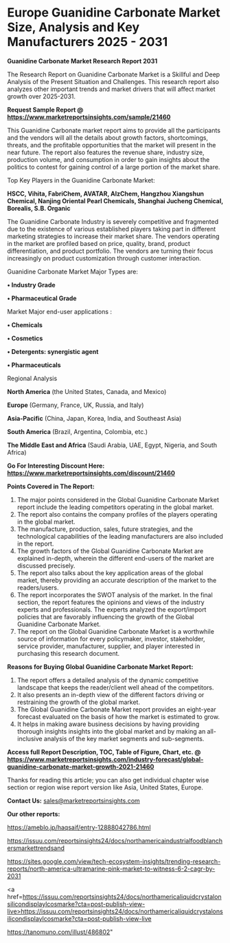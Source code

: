 # Europe Guanidine Carbonate Market Size, Analysis and Key Manufacturers 2025 - 2031

<strong>Guanidine Carbonate Market Research Report 2031</strong>

The Research Report on Guanidine Carbonate Market is a Skillful and Deep Analysis of the Present Situation and Challenges. This research report also analyzes other important trends and market drivers that will affect market growth over 2025-2031.

<strong>Request Sample Report @ <a href=https://www.marketreportsinsights.com/sample/21460>https://www.marketreportsinsights.com/sample/21460</a></strong>

This Guanidine Carbonate market report aims to provide all the participants and the vendors will all the details about growth factors, shortcomings, threats, and the profitable opportunities that the market will present in the near future. The report also features the revenue share, industry size, production volume, and consumption in order to gain insights about the politics to contest for gaining control of a large portion of the market share.

Top Key Players in the Guanidine Carbonate Market:

<strong>HSCC, Vihita, FabriChem, AVATAR, AlzChem, Hangzhou Xiangshun Chemical, Nanjing Oriental Pearl Chemicals, Shanghai Jucheng Chemical, Borealis, S.B. Organic</strong>

The Guanidine Carbonate Industry is severely competitive and fragmented due to the existence of various established players taking part in different marketing strategies to increase their market share. The vendors operating in the market are profiled based on price, quality, brand, product differentiation, and product portfolio. The vendors are turning their focus increasingly on product customization through customer interaction.

Guanidine Carbonate Market Major Types are:

<strong>• Industry Grade

• Pharmaceutical Grade</strong>

Market Major end-user applications :

<strong>• Chemicals

• Cosmetics

• Detergents: synergistic agent

• Pharmaceuticals</strong>

Regional Analysis

</u><strong><b>North America</b></strong> (the United States, Canada, and Mexico)

<strong><b>Europe </b></strong>(Germany, France, UK, Russia, and Italy)

<strong><b>Asia-Pacific</b></strong> (China, Japan, Korea, India, and Southeast Asia)

<strong><b>South America</b></strong> (Brazil, Argentina, Colombia, etc.)

<strong><b>The Middle East and Africa</b></strong> (Saudi Arabia, UAE, Egypt, Nigeria, and South Africa)

<strong>Go For Interesting Discount Here: <a href=https://www.marketreportsinsights.com/discount/21460>https://www.marketreportsinsights.com/discount/21460</a></strong>

<strong>Points Covered in The Report:</strong>
<ol>
  <li>The major points considered in the Global Guanidine Carbonate Market report include the leading competitors operating in the global market.</li>
  <li>The report also contains the company profiles of the players operating in the global market.</li>
  <li>The manufacture, production, sales, future strategies, and the technological capabilities of the leading manufacturers are also included in the report.</li>
  <li>The growth factors of the Global Guanidine Carbonate Market are explained in-depth, wherein the different end-users of the market are discussed precisely.</li>
  <li>The report also talks about the key application areas of the global market, thereby providing an accurate description of the market to the readers/users.</li>
  <li>The report incorporates the SWOT analysis of the market. In the final section, the report features the opinions and views of the industry experts and professionals. The experts analyzed the export/import policies that are favorably influencing the growth of the Global Guanidine Carbonate Market.</li>
  <li>The report on the Global Guanidine Carbonate Market is a worthwhile source of information for every policymaker, investor, stakeholder, service provider, manufacturer, supplier, and player interested in purchasing this research document.</li>
</ol>
<strong>Reasons for Buying Global Guanidine Carbonate Market Report:</strong>

<ol>
  <li>The report offers a detailed analysis of the dynamic competitive landscape that keeps the reader/client well ahead of the competitors.</li>
  <li>It also presents an in-depth view of the different factors driving or restraining the growth of the global market.</li>
  <li>The Global Guanidine Carbonate Market report provides an eight-year forecast evaluated on the basis of how the market is estimated to grow.</li>
  <li>It helps in making aware business decisions by having providing thorough insights insights into the global market and by making an all-inclusive analysis of the key market segments and sub-segments.</li>
</ol>
<strong>Access full Report Description, TOC, Table of Figure, Chart, etc. @ <a href=https://www.marketreportsinsights.com/industry-forecast/global-guanidine-carbonate-market-growth-2021-21460>https://www.marketreportsinsights.com/industry-forecast/global-guanidine-carbonate-market-growth-2021-21460</a></strong>


Thanks for reading this article; you can also get individual chapter wise section or region wise report version like Asia, United States, Europe.

<strong>Contact Us:</strong>
sales@marketreportsinsights.com

<strong>Our other reports:</strong>

<a href=https://ameblo.jp/haqsaif/entry-12888042786.html>https://ameblo.jp/haqsaif/entry-12888042786.html</a>

<a href=https://issuu.com/reportsinsights24/docs/northamericaindustrialfoodblanchersmarkettrendsand>https://issuu.com/reportsinsights24/docs/northamericaindustrialfoodblanchersmarkettrendsand</a>

<a href=https://sites.google.com/view/tech-ecosystem-insights/trending-research-reports/north-america-ultramarine-pink-market-to-witness-6-2-cagr-by-2031>https://sites.google.com/view/tech-ecosystem-insights/trending-research-reports/north-america-ultramarine-pink-market-to-witness-6-2-cagr-by-2031</a>

<a href=https://issuu.com/reportsinsights24/docs/northamericaliquidcrystalonsilicondisplaylcosmarke?cta=post-publish-view-live>https://issuu.com/reportsinsights24/docs/northamericaliquidcrystalonsilicondisplaylcosmarke?cta=post-publish-view-live</a>

<a href=https://tanomuno.com/illust/486802>https://tanomuno.com/illust/486802</a>"
